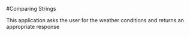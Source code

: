 #Comparing Strings

This application asks the user for the weather conditions and returns an appropriate response